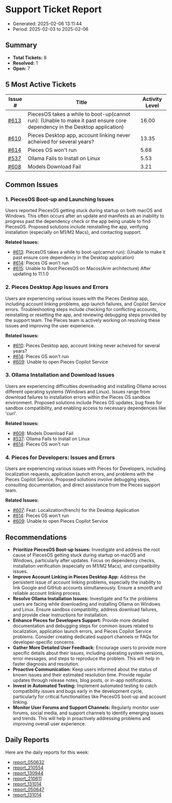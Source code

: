 # Support Ticket Report
- Generated: 2025-02-06 13:11:44
- Period: 2025-02-03 to 2025-02-06

## Summary
- **Total Tickets:** 8
- **Resolved:** 1
- **Open:** 7

## 5 Most Active Tickets
| Issue # | Title | Activity Level |
|---------|-------|----------------|
| [#613](https://github.com/pieces-app/support/issues/613) | PiecesOS takes a while to boot-up(cannot run): (Unable to make it past ensure core dependency in the Desktop application) | 16.00 |
| [#610](https://github.com/pieces-app/support/issues/610) | Pieces Desktop app, account linking never acheived for several years? | 13.35 |
| [#614](https://github.com/pieces-app/support/issues/614) | Pieces OS won't run | 5.68 |
| [#537](https://github.com/pieces-app/support/issues/537) | Ollama Fails to Install on Linux | 5.53 |
| [#608](https://github.com/pieces-app/support/issues/608) | Models Download Fail | 3.21 |

## Common Issues
### 1. PiecesOS Boot-up and Launching Issues
Users reported PiecesOS getting stuck during startup on both macOS and Windows. This often occurs after an update and manifests as an inability to progress past the dependency check or the app being unable to find PiecesOS. Proposed solutions include reinstalling the app, verifying installation (especially on M1/M2 Macs), and contacting support.

**Related Issues:**
- [#613](https://github.com/pieces-app/support/issues/613): PiecesOS takes a while to boot-up(cannot run): (Unable to make it past ensure core dependency in the Desktop application)
- [#614](https://github.com/pieces-app/support/issues/614): Pieces OS won't run
- [#615](https://github.com/pieces-app/support/issues/615): Unable to Boot PiecesOS on Macos(Arm architecture) After updating to 11.1.0

### 2. Pieces Desktop App Issues and Errors
Users are experiencing various issues with the Pieces Desktop app, including account linking problems, app launch failures, and Copilot Service errors.  Troubleshooting steps include checking for conflicting accounts, reinstalling or resetting the app, and reviewing debugging steps provided by the support team.  The Pieces team is actively working on resolving these issues and improving the user experience.

**Related Issues:**
- [#610](https://github.com/pieces-app/support/issues/610): Pieces Desktop app, account linking never acheived for several years?
- [#614](https://github.com/pieces-app/support/issues/614): Pieces OS won't run
- [#609](https://github.com/pieces-app/support/issues/609): Unable to open Pieces Copilot Service

### 3. Ollama Installation and Download Issues
Users are experiencing difficulties downloading and installing Ollama across different operating systems (Windows and Linux). Issues range from download failures to installation errors within the Pieces OS sandbox environment. Proposed solutions include Pieces OS updates, bug fixes for sandbox compatibility, and enabling access to necessary dependencies like 'curl'.

**Related Issues:**
- [#608](https://github.com/pieces-app/support/issues/608): Models Download Fail
- [#537](https://github.com/pieces-app/support/issues/537): Ollama Fails to Install on Linux
- [#614](https://github.com/pieces-app/support/issues/614): Pieces OS won't run

### 4. Pieces for Developers: Issues and Errors
Users are experiencing various issues with Pieces for Developers, including localization requests, application launch errors, and problems with the Pieces Copilot Service. Proposed solutions involve debugging steps, consulting documentation, and direct assistance from the Pieces support team.

**Related Issues:**
- [#607](https://github.com/pieces-app/support/issues/607): Feat: Localization(french) for the Desktop Application
- [#614](https://github.com/pieces-app/support/issues/614): Pieces OS won't run
- [#609](https://github.com/pieces-app/support/issues/609): Unable to open Pieces Copilot Service


## Recommendations
- **Prioritize PiecesOS Boot-up Issues:** Investigate and address the root cause of PiecesOS getting stuck during startup on macOS and Windows, particularly after updates. Focus on dependency checks, installation verification (especially on M1/M2 Macs), and compatibility issues.
- **Improve Account Linking in Pieces Desktop App:** Address the persistent issue of account linking problems, especially the inability to link Google and GitHub accounts simultaneously. Ensure a smooth and reliable account linking process.
- **Resolve Ollama Installation Issues:** Investigate and fix the problems users are facing while downloading and installing Ollama on Windows and Linux. Ensure sandbox compatibility, address download failures, and provide clear instructions for installation.
- **Enhance Pieces for Developers Support:** Provide more detailed documentation and debugging steps for common issues related to localization, application launch errors, and Pieces Copilot Service problems. Consider creating dedicated support channels or FAQs for developer-specific concerns.
- **Gather More Detailed User Feedback:** Encourage users to provide more specific details about their issues, including operating system versions, error messages, and steps to reproduce the problem. This will help in faster diagnosis and resolution.
- **Proactive Communication:** Keep users informed about the status of known issues and their estimated resolution time. Provide regular updates through release notes, blog posts, or in-app notifications.
- **Invest in Automated Testing:** Implement automated testing to catch compatibility issues and bugs early in the development cycle, particularly for critical functionalities like PiecesOS boot-up and account linking.
- **Monitor User Forums and Support Channels:** Regularly monitor user forums, social media, and support channels to identify emerging issues and trends. This will help in proactively addressing problems and improving overall user experience.

## Daily Reports
Here are the daily reports for this week:

- [report_050632](daily/2025-02-04/report_050632.md)
- [report_210554](daily/2025-02-04/report_210554.md)
- [report_130944](daily/2025-02-04/report_130944.md)
- [report_210611](daily/2025-02-05/report_210611.md)
- [report_131014](daily/2025-02-05/report_131014.md)
- [report_050647](daily/2025-02-05/report_050647.md)
- [report_131014](daily/2025-02-06/report_131014.md)
